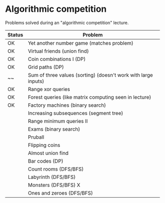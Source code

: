 # Algorithmic competition

Problems solved during an "algorithmic competition" lecture.

| Status | Problem                                                        |
|--------|----------------------------------------------------------------|
| OK     | Yet another number game (matches problem)                      |
| OK     | Virtual friends (union find)                                   |
| OK     | Coin combinations I (DP)                                       |
| OK     | Grid paths (DP)                                                |
| ~~     | Sum of three values (sorting) (doesn't work with large inputs) |
| OK     | Range xor queries                                              |
| OK     | Forest queries (like matrix computing seen in lecture)         |
| OK     | Factory machines (binary search)                               |
|        | Increasing subsequences (segment tree)                         |
|        | Range minimum queries II                                       |
|        | Exams (binary search)                                          |
|        | Pruball                                                        |
|        | Flipping coins                                                 |
|        | Almost union find                                              |
|        | Bar codes (DP)                                                 |
|        | Count rooms (DFS/BFS)                                          |
|        | Labyrinth (DFS/BFS)                                            |
|        | Monsters (DFS/BFS) X                                           |
|        | Ones and zeroes (DFS/BFS)                                      |
